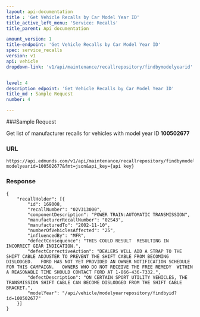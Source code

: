 ```yaml
---
layout: api-documentation
title : 'Get Vehicle Recalls by Car Model Year ID'
title_active_left_menu: 'Service: Recalls'
title_parent: Api documentation

amount_version: 1
title-endpoint: 'Get Vehicle Recalls by Car Model Year ID'
spec: service_recalls
version: v1
api: vehicle
dropdown-link: 'v1/api/maintenance/recallrepository/findbymodelyearid'


level: 4
description_edpoint: 'Get Vehicle Recalls by Car Model Year ID'
title_md : Sample Request
number: 4

---
```


###Sample Request

Get list of manufacturer recalls for vehicles with model year ID **100502677**

### URL

	https://api.edmunds.com/v1/api/maintenance/recallrepository/findbymodelyearid?modelyearid=100502677&fmt=json&api_key={api key}
	
### Response

	{
	    "recallHolder": [{
	        "id": 169008,
	        "recallNumber": "02V313000",
	        "componentDescription": "POWER TRAIN:AUTOMATIC TRANSMISSION",
	        "manufacturerRecallNumber": "02S43",
	        "manufacturedTo": "2002-11-10",
	        "numberOfVehiclesAffected": "25",
	        "influencedBy": "MFR",
	        "defectConsequence": "THIS COULD RESULT  RESULTING IN INCORRECT GEAR INDICATION.",
	        "defectCorrectiveAction": "DEALERS WILL ADD A STRAP TO THE SHIFT CABLE ADJUSTER TO PREVENT THE SHIFT CABLE FROM BECOMING DISLODGED.   FORD HAS NOT YET PROVIDED AN OWNER NOTIFICATION SCHEDULE FOR THIS CAMPAIGN.   OWNERS WHO DO NOT RECEIVE THE FREE REMEDY  WITHIN A REASONABLE TIME SHOULD CONTACT FORD AT 1-866-436-7332.",
	        "defectDescription": "ON CERTAIN SPORT UTILITY VEHICLES, THE TRANSMISSION SHIFT CABLE CAN BECOME DISLODGED FROM THE SHIFT CABLE BRACKET.",
	        "modelYear": "/api/vehicle/modelyearrepository/findbyid?id=100502677"
	    }]
	}
